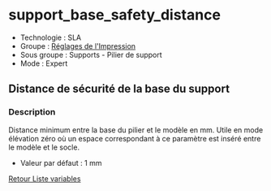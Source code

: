 # support_base_safety_distance

* Technologie : SLA
* Groupe : [Réglages de l'Impression](../sla_printer/sla_parameters.md)
* Sous groupe : Supports - Pilier de support
* Mode : Expert

## Distance de sécurité de la base du support

### Description

Distance minimum entre la base du pilier et le modèle en mm.
Utile en mode élévation zéro où un espace correspondant à ce paramètre est inséré entre le modèle et le socle.

* Valeur par défaut : 1 mm

[Retour Liste variables](variable_list.md)